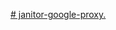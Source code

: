 [# janitor-google-proxy.](https://github.com/AGAS480/janitor-google-proxy./issues/4#issue-3306125638)
